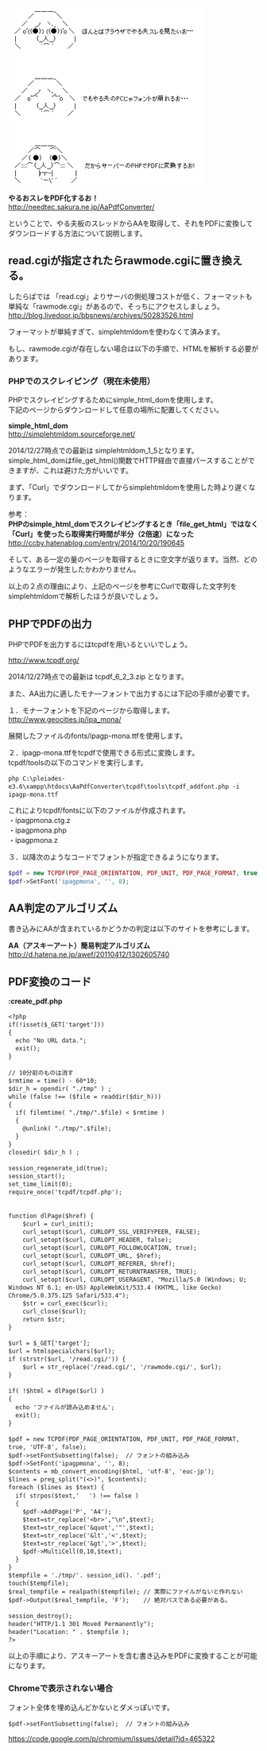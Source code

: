 ![yaruo2.png](/image/329e8a2a-fb75-82cd-f60e-865b1a380aa5.png)  
  
  
 **やるおスレをPDF化するお！**  
http://needtec.sakura.ne.jp/AaPdfConverter/  
  
ということで、やる夫板のスレッドからAAを取得して、それをPDFに変換してダウンロードする方法について説明します。  
  
## read.cgiが指定されたらrawmode.cgiに置き換える。  
したらばでは 「read.cgi」よりサーバの側処理コストが低く、フォーマットも単純な「rawmode.cgi」があるので、そっちにアクセスしましょう。  
http://blog.livedoor.jp/bbsnews/archives/50283526.html  
  
フォーマットが単純すぎて、simplehtmldomを使わなくて済みます。  
  
もし、rawmode.cgiが存在しない場合は以下の手順で、HTMLを解析する必要があります。  
  
### PHPでのスクレイピング（現在未使用）  
PHPでスクレイピングするためにsimple_html_domを使用します。  
下記のページからダウンロードして任意の場所に配置してください。  
  
 **simple_html_dom**   
http://simplehtmldom.sourceforge.net/  
  
2014/12/27時点での最新は simplehtmldom_1_5となります。  
simple_html_domはfile_get_html()関数でHTTP経由で直接パースすることができますが、これは避けた方がいいです。  
  
  
まず、「Curl」でダウンロードしてからsimplehtmldomを使用した時より遅くなります。  
  
参考：  
 **PHPのsimple_html_domでスクレイピングするとき「file_get_html」ではなく「Curl」を使ったら取得実行時間が半分（2倍速）になった**  
http://ccby.hatenablog.com/entry/2014/10/20/190645  
  
そして、ある一定の量のページを取得するときに空文字が返ります。当然、どのようなエラーが発生したかわかりません。  
  
以上の２点の理由により、上記のページを参考にCurlで取得した文字列をsimplehtmldomで解析したほうが良いでしょう。  
  
  
  
## PHPでPDFの出力  
PHPでPDFを出力するにはtcpdfを用いるといいでしょう。  
  
http://www.tcpdf.org/  
  
2014/12/27時点での最新は  tcpdf_6_2_3.zip となります。  
  
また、AA出力に適したモナ―フォントで出力するには下記の手順が必要です。  
  
１．モナーフォントを下記のページから取得します。  
http://www.geocities.jp/ipa_mona/  
  
展開したファイルのfonts/ipagp-mona.ttfを使用します。  
  
２．ipagp-mona.ttfをtcpdfで使用できる形式に変換します。  
tcpdf/toolsの以下のコマンドを実行します。  
  
```
php C:\pleiades-e3.6\xampp\htdocs\AaPdfConverter\tcpdf\tools\tcpdf_addfont.php -i ipagp-mona.ttf
```  
  
これによりtcpdf/fontsに以下のファイルが作成されます。  
・ipagpmona.ctg.z  
・ipagpmona.php  
・ipagpmona.z  
  
３．以降次のようなコードでフォントが指定できるようになります。  
  
```php
$pdf = new TCPDF(PDF_PAGE_ORIENTATION, PDF_UNIT, PDF_PAGE_FORMAT, true, 'UTF-8', false);
$pdf->SetFont('ipagpmona', '', 8);
```  
  
## AA判定のアルゴリズム  
書き込みにAAが含まれているかどうかの判定は以下のサイトを参考にします。  
  
 **AA（アスキーアート）簡易判定アルゴリズム**  
http://d.hatena.ne.jp/awef/20110412/1302605740  
  
## PDF変換のコード  
  
**:create_pdf.php**  
```php:create_pdf.php
<?php
if(!isset($_GET['target']))
{
  echo "No URL data.";
  exit();
}

// 10分前のものは消す
$rmtime = time() - 60*10;
$dir_h = opendir( "./tmp" ) ;
while (false !== ($file = readdir($dir_h))) 
{
  if( filemtime( "./tmp/".$file) < $rmtime )
  {
    @unlink( "./tmp/".$file);
  }
}
closedir( $dir_h ) ;

session_regenerate_id(true);
session_start();
set_time_limit(0);
require_once('tcpdf/tcpdf.php');


function dlPage($href) {
    $curl = curl_init();
    curl_setopt($curl, CURLOPT_SSL_VERIFYPEER, FALSE);
    curl_setopt($curl, CURLOPT_HEADER, false);
    curl_setopt($curl, CURLOPT_FOLLOWLOCATION, true);
    curl_setopt($curl, CURLOPT_URL, $href);
    curl_setopt($curl, CURLOPT_REFERER, $href);
    curl_setopt($curl, CURLOPT_RETURNTRANSFER, TRUE);
    curl_setopt($curl, CURLOPT_USERAGENT, "Mozilla/5.0 (Windows; U; Windows NT 6.1; en-US) AppleWebKit/533.4 (KHTML, like Gecko) Chrome/5.0.375.125 Safari/533.4");
    $str = curl_exec($curl);
    curl_close($curl);
    return $str;
}

$url = $_GET['target'];
$url = htmlspecialchars($url);
if (strstr($url, '/read.cgi/')) {
    $url = str_replace('/read.cgi/', '/rawmode.cgi/', $url);
}

if( !$html = dlPage($url) )
{
  echo 'ファイルが読み込めません';
  exit();
}

$pdf = new TCPDF(PDF_PAGE_ORIENTATION, PDF_UNIT, PDF_PAGE_FORMAT, true, 'UTF-8', false);
$pdf->setFontSubsetting(false);  // フォントの組み込み
$pdf->SetFont('ipagpmona', '', 8);
$contents = mb_convert_encoding($html, 'utf-8', 'euc-jp');
$lines = preg_split("(<>)", $contents);
foreach ($lines as $text) {
  if( strpos($text,'　 ') !== false )
  {
    $pdf->AddPage('P', 'A4');
    $text=str_replace('<br>',"\n",$text);
    $text=str_replace('&quot','"',$text);
    $text=str_replace('&lt','<',$text);
    $text=str_replace('&gt','>',$text);
    $pdf->MultiCell(0,10,$text);
  }
}
$tempfile = './tmp/'. session_id(). '.pdf';
touch($tempfile);
$real_tempfile = realpath($tempfile); // 実際にファイルがないと作れない
$pdf->Output($real_tempfile, 'F');    // 絶対パスである必要がある。

session_destroy();
header("HTTP/1.1 301 Moved Permanently");
header("Location: " . $tempfile );
?>

```  
  
以上の手順により、アスキーアートを含む書き込みをPDFに変換することが可能になります。  
  
### Chromeで表示されない場合  
フォント全体を埋め込んどかないとダメっぽいです。  
  
```
$pdf->setFontSubsetting(false);  // フォントの組み込み
```  
  
https://code.google.com/p/chromium/issues/detail?id=465322  
